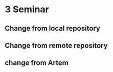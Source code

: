 # 3 Seminar

## Change from local repository

## Change from remote repository

## change from Artem